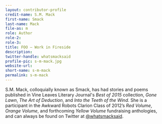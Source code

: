 ```yaml
---
layout: contributor-profile
credit-name: S.M. Mack
first-name: Smack
last-name: Mack
file-as: m
role: Author
role-2:
role-3:
title: FOO — Work in Fireside
description: 
twitter-handle: whatsmacksaid
profile-pic: s-m-mack.jpg
website-url:
short-name: s-m-mack
permalink: s-m-mack
---
```

S.M. Mack, colloquially known as Smack, has had stories and poems published in Vine Leaves Literary Journal's _Best of 2015_ collection, _Gone Lawn_, _The Art of Deduction_, and _Into the Teeth of the Wind_.  She is a participant in the Awkward Robots Clarion Class of 2012’s _Red Volume_, _Orange Volume_, and forthcoming _Yellow Volume_ fundraising anthologies, and can always be found on Twitter at [@whatsmacksaid](https://twitter.com/whatsmacksaid).
